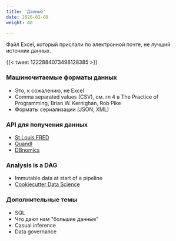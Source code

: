 ```yaml
---
title: 'Данные'
date: 2020-02-09
weight: 40

---
```


Файл Excel, который прислали по электронной почте, не лучший источник данных.

<!--more-->

{{< tweet 1222884073498128385 >}}

### Машиночитаемые форматы данных

- Это, к сожалению, не Excel
- Comma separated values (CSV), см. гл 4 в The Practice of Programming, Brian W. Kernighan, Rob Pike
- Форматы сериализации (JSON, XML)

### API для получения данных

- [St.Louis FRED](https://fred.stlouisfed.org/)
- [Quandl](https://www.quandl.com/)
- [DBnomics](https://db.nomics.world/)

### Analysis is a DAG

- Immutable data at start of a pipeline
- [Сookiecutter Data Science](https://drivendata.github.io/cookiecutter-data-science/#analysis-is-a-dag)

### Дополнительные темы

- SQL
- Что дают нам "большие данные"
- Casual inference
- Data governance

